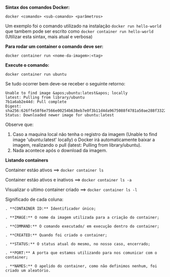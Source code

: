 **Sintax dos comandos Docker:**
```
docker <comando> <sub-comando> <parâmetros>
```
Um exemplo foi o comando utilizado na instalação `docker run hello-world` que tambem pode ser escrito como `docker container run hello-world` (Utilizar esta sintax, mais atual e verbosa)

**Para rodar um container o comando deve ser:**
```
docker container run <nome-da-imagem>:<tag>
```

**Execute o comando:**
```
docker container run ubuntu
```

Se tudo ocorrer bem deve-se receber o seguinte retorno:
```
Unable to find image &apos;ubuntu:latest&apos; locally
latest: Pulling from library/ubuntu
7b1a6ab2e44d: Pull complete 
Digest: sha256:626ffe58f6e7566e00254b638eb7e0f3b11d4da9675088f4781a50ae288f3322
Status: Downloaded newer image for ubuntu:latest
```

Observe que:

1. Caso a maquina local não tenha o registro da imagem (Unable to find image 'ubuntu:latest' locally) o Docker irá automaticamente baixar a imagem, realizando o pull (latest: Pulling from library/ubuntu).
2. Nada acontece após o download da imagem.

**Listando containers**

Container estáo ativos ==> `docker container ls`

Container estáo ativos e inativos ==> `docker container ls -a`

Visualizar o ultimo container criado ==> `docker container ls -l`

Significado de cada coluna:

    . **CONTAINER ID:** Identificador único;
    
    . **IMAGE:** O nome da imagem utilizada para a criação do container;
    
    . **COMMAND:** O comando executado/ em execução dentro do container;
    
    . **CREATED:** Quando foi criado o container;
    
    . **STATUS:** O status atual do mesmo, no nosso caso, encerrado;
    
    . **PORT:** A porta que estamos utilizando para nos comunicar com o container;
    
    . **NAMES:** O apelido do container, como não definimos nenhum, foi criado um aleatório.




